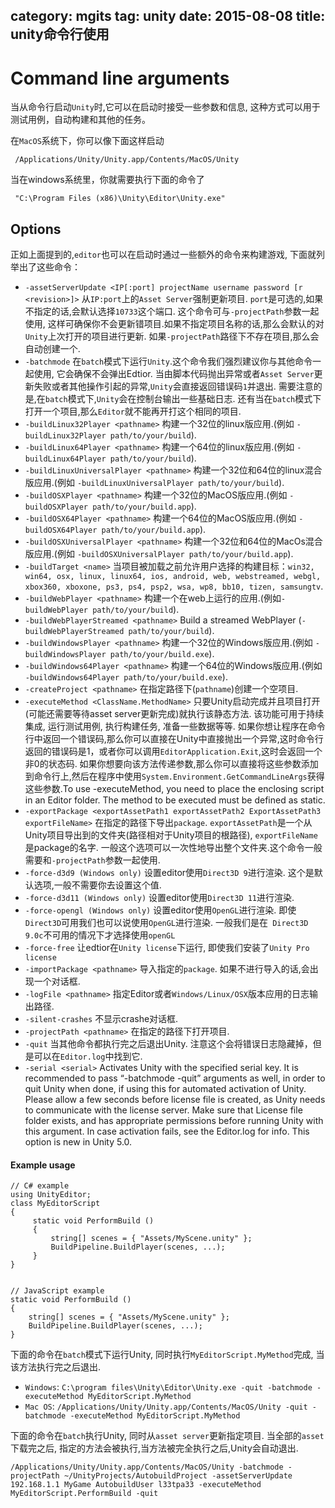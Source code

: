 category: mgits
tag: unity
date: 2015-08-08
title: unity命令行使用
---
# Command line arguments

当从命令行启动`Unity`时,它可以在启动时接受一些参数和信息, 这种方式可以用于测试用例，自动构建和其他的任务。

在`MacOS`系统下，你可以像下面这样启动
```
 /Applications/Unity/Unity.app/Contents/MacOS/Unity
```
当在windows系统里，你就需要执行下面的命令了
```
 "C:\Program Files (x86)\Unity\Editor\Unity.exe"
```

## Options

正如上面提到的,`editor`也可以在启动时通过一些额外的命令来构建游戏, 下面就列举出了这些命令：

* `-assetServerUpdate <IP[:port] projectName username password [r <revision>]>`	从`IP:port`上的`Asset Server`强制更新项目. `port`是可选的,如果不指定的话,会默认选择`10733`这个端口. 这个命令可与`-projectPath`参数一起使用, 这样可确保你不会更新错项目.如果不指定项目名称的话,那么会默认的对`Unity`上次打开的项目进行更新. 如果`-projectPath`路径下不存在项目,那么会自动创建一个.
* `-batchmode`  在`batch`模式下运行`Unity`.这个命令我们强烈建议你与其他命令一起使用, 它会确保不会弹出Edtior. 当由脚本代码抛出异常或者`Asset Server`更新失败或者其他操作引起的异常,`Unity`会直接返回错误码`1`并退出. 需要注意的是,在`batch`模式下,`Unity`会在控制台输出一些基础日志. 还有当在`batch`模式下打开一个项目,那么`Editor`就不能再开打这个相同的项目.
* `-buildLinux32Player <pathname>`	构建一个32位的linux版应用.(例如 `-buildLinux32Player path/to/your/build`).
* `-buildLinux64Player <pathname>`	构建一个64位的linux版应用.(例如 `-buildLinux64Player path/to/your/build`).
* `-buildLinuxUniversalPlayer <pathname>`	构建一个32位和64位的linux混合版应用.(例如 `-buildLinuxUniversalPlayer path/to/your/build`).
* `-buildOSXPlayer <pathname>`	构建一个32位的MacOS版应用.(例如 `-buildOSXPlayer path/to/your/build.app`).
* `-buildOSX64Player <pathname>`	构建一个64位的MacOS版应用.(例如 `-buildOSX64Player path/to/your/build.app`).
* `-buildOSXUniversalPlayer <pathname>`	构建一个32位和64位的MacOs混合版应用.(例如 `-buildOSXUniversalPlayer path/to/your/build.app`).
* `-buildTarget <name>`	当项目被加载之前允许用户选择的构建目标：`win32, win64, osx, linux, linux64, ios, android, web, webstreamed, webgl, xbox360, xboxone, ps3, ps4, psp2, wsa, wp8, bb10, tizen, samsungtv`.
* `-buildWebPlayer <pathname>`	构建一个在web上运行的应用.(例如`-buildWebPlayer path/to/your/build`).
* `-buildWebPlayerStreamed <pathname>`	Build a streamed WebPlayer (`-buildWebPlayerStreamed path/to/your/build`).
* `-buildWindowsPlayer <pathname>`	构建一个32位的Windows版应用.(例如  `-buildWindowsPlayer path/to/your/build.exe`).
* `-buildWindows64Player <pathname>`	构建一个64位的Windows版应用.(例如  `-buildWindows64Player path/to/your/build.exe`).
* `-createProject <pathname>`	在指定路径下(`pathname`)创建一个空项目.
* `-executeMethod <ClassName.MethodName>`	只要Unity启动完成并且项目打开(可能还需要等待asset server更新完成)就执行该静态方法. 该功能可用于持续集成, 运行测试用例, 执行构建任务, 准备一些数据等等. 如果你想让程序在命令行中返回一个错误码,那么你可以直接在Unity中直接抛出一个异常,这时命令行返回的错误码是1，或者你可以调用`EditorApplication.Exit`,这时会返回一个非0的状态码. 如果你想要向该方法传递参数,那么你可以直接将这些参数添加到命令行上,然后在程序中使用`System.Environment.GetCommandLineArgs`获得这些参数.To use -executeMethod, you need to place the enclosing script in an Editor folder. The method to be executed must be defined as static.
* `-exportPackage <exportAssetPath1 exportAssetPath2 ExportAssetPath3 exportFileName>`	在指定的路径下导出`package`. `exportAssetPath`是一个从Unity项目导出到的文件夹(路径相对于Unity项目的根路径), `exportFileName`是package的名字. 一般这个选项可以一次性地导出整个文件夹.这个命令一般需要和`-projectPath`参数一起使用.
* `-force-d3d9 (Windows only)`	设置editor使用`Direct3D 9`进行渲染. 这个是默认选项,一般不需要你去设置这个值.
* `-force-d3d11 (Windows only)`	设置editor使用`Direct3D 11`进行渲染.
* `-force-opengl (Windows only)`	设置editor使用`OpenGL`进行渲染. 即使`Direct3D`可用我们也可以说使用`OpenGL`进行渲染. 一般我们是在` Direct3D 9.0c`不可用的情况下才选择使用`openGL`
* `-force-free`	让edtior在`Unity license`下运行, 即使我们安装了`Unity Pro license`
* `-importPackage <pathname>`	导入指定的`package`. 如果不进行导入的话,会出现一个对话框.
* `-logFile <pathname>`	指定Editor或者`Windows/Linux/OSX`版本应用的日志输出路径.
* `-silent-crashes`	不显示crashe对话框.
* `-projectPath <pathname>`	在指定的路径下打开项目.
* `-quit`	当其他命令都执行完之后退出Unity. 注意这个会将错误日志隐藏掉，但是可以在`Editor.log`中找到它.
* `-serial <serial>`	Activates Unity with the specified serial key. It is recommended to pass “-batchmode -quit” arguments as well, in order to quit Unity when done, if using this for automated activation of Unity. Please allow a few seconds before license file is created, as Unity needs to communicate with the license server. Make sure that License file folder exists, and has appropriate permissions before running Unity with this argument. In case activation fails, see the Editor.log for info. This option is new in Unity 5.0.

#### Example usage
```
// C# example
using UnityEditor;
class MyEditorScript
{
     static void PerformBuild ()
     {
         string[] scenes = { "Assets/MyScene.unity" };
         BuildPipeline.BuildPlayer(scenes, ...);
     }
}


// JavaScript example
static void PerformBuild ()
{
    string[] scenes = { "Assets/MyScene.unity" };
    BuildPipeline.BuildPlayer(scenes, ...);
}
```
下面的命令在`batch`模式下运行Unity, 同时执行`MyEditorScript.MyMethod`完成, 当该方法执行完之后退出.
* `Windows`: `C:\program files\Unity\Editor\Unity.exe -quit -batchmode -executeMethod MyEditorScript.MyMethod`
* `Mac OS`: `/Applications/Unity/Unity.app/Contents/MacOS/Unity -quit -batchmode -executeMethod MyEditorScript.MyMethod`

下面的命令在`batch`执行Unity, 同时从`asset server`更新指定项目. 当全部的`asset`下载完之后, 指定的方法会被执行,当方法被完全执行之后,Unity会自动退出.
```
/Applications/Unity/Unity.app/Contents/MacOS/Unity -batchmode -projectPath ~/UnityProjects/AutobuildProject -assetServerUpdate 192.168.1.1 MyGame AutobuildUser l33tpa33 -executeMethod MyEditorScript.PerformBuild -quit
```

